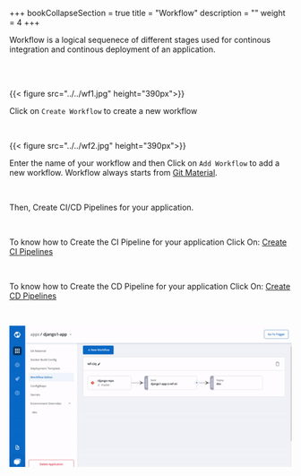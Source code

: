 +++
bookCollapseSection = true
title = "Workflow"
description = ""
weight = 4
+++

Workflow is a logical sequenece of different stages used for continous integration and continous deployment of an application.

<br />

<br />

{{< figure src="../../wf1.jpg" height="390px">}}


Click on `Create Workflow` to create a new workflow


<br />

{{< figure src="../../wf2.jpg" height="390px">}}


Enter the name of your workflow and then Click on `Add Workflow` to add a new workflow. Workflow always starts from [Git Material](/creating_application/git_material/).

<br />

Then, Create CI/CD Pipelines for your application.

<br />


To know how to Create the CI Pipeline for your application Click On: [Create CI Pipelines](/creating_application/workflows/ci_pipelines/)

<br />

To know how to Create the CD Pipeline for your application Click On: [Create CD Pipelines](/creating_application/workflows/cd_pipelines/)


&nbsp;&nbsp;

![Create new workflow](../../arora1.gif "Create new workflow")

